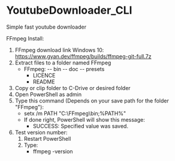 # YoutubeDownloader_CLI
Simple fast youtube downloader

FFmpeg Install:
1. FFmpeg download link Windows 10: https://www.gyan.dev/ffmpeg/builds/ffmpeg-git-full.7z
2. Extract files to a folder named FFmpeg
    - FFmpeg:
        -- bin
        -- doc
        -- presets
        - LICENCE
        - README
3. Copy or clip folder to C-Drive or desired folder
4. Open PowerShell as admin
5. Type this command (Depends on your save path for the folder "FFmpeg"):
    - setx /m PATH "C:\FFmpeg\bin;%PATH%"
    - If done right, PowerShell will show this message:
        - SUCCESS: Specified value was saved.
6. Test version number:
    1. Restart PowerShell
    2. Type: 
        - ffmpeg -version
